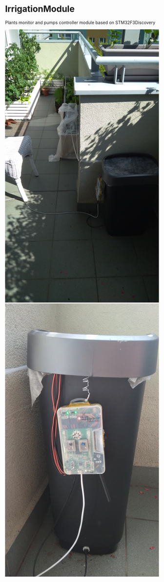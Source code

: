
# IrrigationModule
Plants monitor and pumps controller module based on STM32F3Discovery

![Overall view](Preview1.jpg)
![Watertank and controller view](Preview2.jpg)
